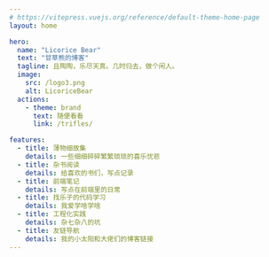 ```yaml
---
# https://vitepress.vuejs.org/reference/default-theme-home-page
layout: home

hero:
  name: "Licorice Bear"
  text: "甘草熊的博客"
  tagline: 且陶陶，乐尽天真。几时归去，做个闲人。
  image:
    src: /logo3.png
    alt: LicoriceBear
  actions:
    - theme: brand
      text: 随便看看
      link: /trifles/

features:
  - title: 薄物细故集
    details: 一些细细碎碎繁繁琐琐的喜乐忧悲
  - title: 杂书阅读
    details: 给喜欢的书们，写点记录
  - title: 前端笔记
    details: 写点在前端里的日常
  - title: 找乐子的代码学习
    details: 我爱学啥学啥
  - title: 工程化实践
    details: 杂七杂八的坑
  - title: 友链导航
    details: 我的小太阳和大佬们的博客链接
---
```


